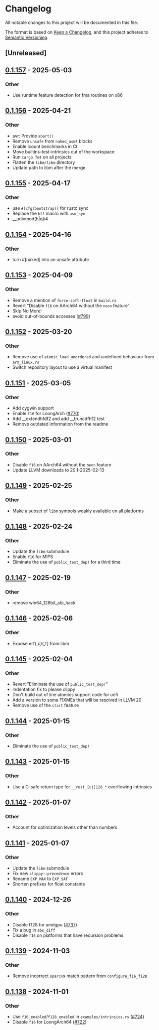 # Changelog

All notable changes to this project will be documented in this file.

The format is based on [Keep a Changelog](https://keepachangelog.com/en/1.0.0/),
and this project adheres to [Semantic Versioning](https://semver.org/spec/v2.0.0.html).

## [Unreleased]

## [0.1.157](https://github.com/rust-lang/compiler-builtins/compare/compiler_builtins-v0.1.156...compiler_builtins-v0.1.157) - 2025-05-03

### Other

- Use runtime feature detection for fma routines on x86

## [0.1.156](https://github.com/rust-lang/compiler-builtins/compare/compiler_builtins-v0.1.155...compiler_builtins-v0.1.156) - 2025-04-21

### Other

- avr: Provide `abort()`
- Remove `unsafe` from `naked_asm!` blocks
- Enable icount benchmarks in CI
- Move builtins-test-intrinsics out of the workspace
- Run `cargo fmt` on all projects
- Flatten the `libm/libm` directory
- Update path to libm after the merge

## [0.1.155](https://github.com/rust-lang/compiler-builtins/compare/compiler_builtins-v0.1.154...compiler_builtins-v0.1.155) - 2025-04-17

### Other

- use `#[cfg(bootstrap)]` for rustc sync
- Replace the `bl!` macro with `asm_sym`
- __udivmod(h|q)i4

## [0.1.154](https://github.com/rust-lang/compiler-builtins/compare/compiler_builtins-v0.1.153...compiler_builtins-v0.1.154) - 2025-04-16

### Other

- turn #[naked] into an unsafe attribute

## [0.1.153](https://github.com/rust-lang/compiler-builtins/compare/compiler_builtins-v0.1.152...compiler_builtins-v0.1.153) - 2025-04-09

### Other

- Remove a mention of `force-soft-float` in `build.rs`
- Revert "Disable `f16` on AArch64 without the `neon` feature"
- Skip No More!
- avoid out-of-bounds accesses ([#799](https://github.com/rust-lang/compiler-builtins/pull/799))

## [0.1.152](https://github.com/rust-lang/compiler-builtins/compare/compiler_builtins-v0.1.151...compiler_builtins-v0.1.152) - 2025-03-20

### Other

- Remove use of `atomic_load_unordered` and undefined behaviour from `arm_linux.rs`
- Switch repository layout to use a virtual manifest

## [0.1.151](https://github.com/rust-lang/compiler-builtins/compare/compiler_builtins-v0.1.150...compiler_builtins-v0.1.151) - 2025-03-05

### Other

- Add cygwin support
- Enable `f16` for LoongArch ([#770](https://github.com/rust-lang/compiler-builtins/pull/770))
- Add __extendhfdf2 and add __truncdfhf2 test
- Remove outdated information from the readme

## [0.1.150](https://github.com/rust-lang/compiler-builtins/compare/compiler_builtins-v0.1.149...compiler_builtins-v0.1.150) - 2025-03-01

### Other

- Disable `f16` on AArch64 without the `neon` feature
- Update LLVM downloads to 20.1-2025-02-13

## [0.1.149](https://github.com/rust-lang/compiler-builtins/compare/compiler_builtins-v0.1.148...compiler_builtins-v0.1.149) - 2025-02-25

### Other

- Make a subset of `libm` symbols weakly available on all platforms

## [0.1.148](https://github.com/rust-lang/compiler-builtins/compare/compiler_builtins-v0.1.147...compiler_builtins-v0.1.148) - 2025-02-24

### Other

- Update the `libm` submodule
- Enable `f16` for MIPS
- Eliminate the use of `public_test_dep!` for a third time

## [0.1.147](https://github.com/rust-lang/compiler-builtins/compare/compiler_builtins-v0.1.146...compiler_builtins-v0.1.147) - 2025-02-19

### Other

- remove win64_128bit_abi_hack

## [0.1.146](https://github.com/rust-lang/compiler-builtins/compare/compiler_builtins-v0.1.145...compiler_builtins-v0.1.146) - 2025-02-06

### Other

- Expose erf{,c}{,f} from libm

## [0.1.145](https://github.com/rust-lang/compiler-builtins/compare/compiler_builtins-v0.1.144...compiler_builtins-v0.1.145) - 2025-02-04

### Other

- Revert "Eliminate the use of `public_test_dep!`"
- Indentation fix to please clippy
- Don't build out of line atomics support code for uefi
- Add a version to some FIXMEs that will be resolved in LLVM 20
- Remove use of the `start` feature

## [0.1.144](https://github.com/rust-lang/compiler-builtins/compare/compiler_builtins-v0.1.143...compiler_builtins-v0.1.144) - 2025-01-15

### Other

- Eliminate the use of `public_test_dep!`

## [0.1.143](https://github.com/rust-lang/compiler-builtins/compare/compiler_builtins-v0.1.142...compiler_builtins-v0.1.143) - 2025-01-15

### Other

- Use a C-safe return type for `__rust_[ui]128_*` overflowing intrinsics

## [0.1.142](https://github.com/rust-lang/compiler-builtins/compare/compiler_builtins-v0.1.141...compiler_builtins-v0.1.142) - 2025-01-07

### Other

- Account for optimization levels other than numbers

## [0.1.141](https://github.com/rust-lang/compiler-builtins/compare/compiler_builtins-v0.1.140...compiler_builtins-v0.1.141) - 2025-01-07

### Other

- Update the `libm` submodule
- Fix new `clippy::precedence` errors
- Rename `EXP_MAX` to `EXP_SAT`
- Shorten prefixes for float constants

## [0.1.140](https://github.com/rust-lang/compiler-builtins/compare/compiler_builtins-v0.1.139...compiler_builtins-v0.1.140) - 2024-12-26

### Other

- Disable f128 for amdgpu ([#737](https://github.com/rust-lang/compiler-builtins/pull/737))
- Fix a bug in `abs_diff`
- Disable `f16` on platforms that have recursion problems

## [0.1.139](https://github.com/rust-lang/compiler-builtins/compare/compiler_builtins-v0.1.138...compiler_builtins-v0.1.139) - 2024-11-03

### Other

- Remove incorrect `sparcv9` match pattern from `configure_f16_f128`

## [0.1.138](https://github.com/rust-lang/compiler-builtins/compare/compiler_builtins-v0.1.137...compiler_builtins-v0.1.138) - 2024-11-01

### Other

- Use `f16_enabled`/`f128_enabled` in `examples/intrinsics.rs` ([#724](https://github.com/rust-lang/compiler-builtins/pull/724))
- Disable `f16` for LoongArch64 ([#722](https://github.com/rust-lang/compiler-builtins/pull/722))
